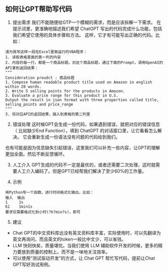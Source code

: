 ## 如何让GPT帮助写代码
1. 提出需求
我们不能随便给GTP一个模糊的需求，而是应该拆解一下需求。
在提示词里，更准确地描述我们希望 ChatGPT 写出的代码完成什么功能，包括我们希望它使用的具体步骤和方法。
这样，它才有可能写出正确的代码。比如：
```
请为我写这样一段在Excel里面运行的VBA程序：
1. 读取表格里面的第一列的内容
2. 内容的每一行，都是一个商品标题。对这个商品标题，通过下面的Prompt，调用OpenAI的API拿到返回结果：
"""
Consideration proudct : 商品标题
1. Compose human readable product title used on Amazon in english within 20 words.
2. Write 5 selling points for the products in Amazon.
3. Evaluate a price range for this product in U.S.
Output the result in json format with three properties called title, selling_points and price_range
"""
3. 将对应API的返回结果，插入到表格的第二列里
```

2. 错误处理
这时候GPT会生成一份代码，如果遇到错误，就把对应的错误信息（
比如缺少End Function），填到 ChatGPT 的对话窗口里，让它看看怎么解决。
它会重新生成一份语法没有问题的代码给到我们。

也有可能是因为信息缺失引起错误，这里我们可以补充一些内容，让GPT的理解更加全面。然后不断反馈循环。

3. 人工介入
GPT生成的代码不一定是最优的，或者还需要二次处理，这时就需要人工介入编码了。但是GPT已经帮我们解决了至少60%的工作量。

4. 示例
```
用Python写一个函数，进行时间格式化输出，比如：
输入  输出
1     1s
61    1min1s
要求仅需要格式化到小时(?h?min?s)，即可
```

5. 建议
- Chat GPT的中文资料库远没有英文资料库丰富，实际使用时，可以先翻译为英文再询问，而且英文的token一般比中文少，可以省钱。
- LLM 快则快矣，质量堪忧。当我们使用 LLM 辅助软件开发的时候，更多的精力要放到质量的控制上。而不是一味地关注效率。
- 可以使用“测试驱动开发”的方式，让 Chat GPT 帮忙写代码，提前让Chat GPT写好测试用例。

